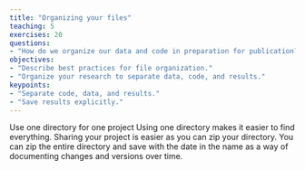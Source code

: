 ```yaml
---
title: "Organizing your files"
teaching: 5
exercises: 20
questions:
- "How do we organize our data and code in preparation for publication?"
objectives:
- "Describe best practices for file organization."
- "Organize your research to separate data, code, and results."
keypoints:
- "Separate code, data, and results."  
- "Save results explicitly."  
---
```


Use one directory for one project
Using one directory makes it easier to find everything.
Sharing your project is easier as you can zip your directory.
You can zip the entire directory and save with the date in the name as a way of documenting changes and versions over time.

